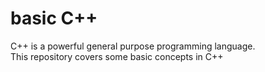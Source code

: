 # basic C++
C++ is a powerful general purpose programming language.<br />
This repository covers some basic concepts in C++
